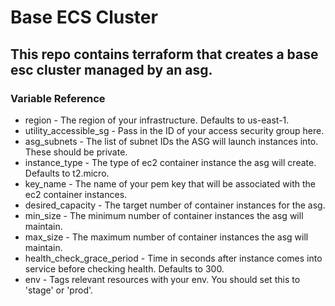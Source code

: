 # Base ECS Cluster

## This repo contains terraform that creates a base esc cluster managed by an asg.

### Variable Reference

* region - The region of your infrastructure. Defaults to us-east-1.
* utility_accessible_sg - Pass in the ID of your access security group here.
* asg_subnets - The list of subnet IDs the ASG will launch instances into. These should be private.
* instance_type - The type of ec2 container instance the asg will create. Defaults to t2.micro.
* key_name - The name of your pem key that will be associated with the ec2 container instances.
* desired_capacity - The target number of container instances for the asg.
* min_size - The minimum number of container instances the asg will maintain.
* max_size - The maximum number of container instances the asg will maintain.
* health_check_grace_period - Time in seconds after instance comes into service before checking health. Defaults to 300.
* env - Tags relevant resources with your env. You should set this to 'stage' or 'prod'.
